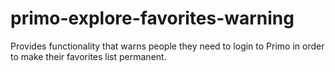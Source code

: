 # primo-explore-favorites-warning
Provides functionality that warns people they need to login to Primo in order to make their favorites list permanent.
